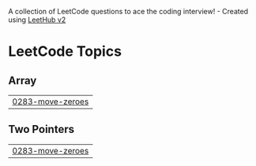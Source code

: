 A collection of LeetCode questions to ace the coding interview! - Created using [LeetHub v2](https://github.com/arunbhardwaj/LeetHub-2.0)
<!---LeetCode Topics Start-->
# LeetCode Topics
## Array
|  |
| ------- |
| [0283-move-zeroes](https://github.com/KESAVAPRABHA/LeetCode_Solutions/tree/master/0283-move-zeroes) |
## Two Pointers
|  |
| ------- |
| [0283-move-zeroes](https://github.com/KESAVAPRABHA/LeetCode_Solutions/tree/master/0283-move-zeroes) |
<!---LeetCode Topics End-->
